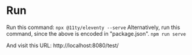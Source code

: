 # Run
Run this command:
`npx @11ty/eleventy --serve`
Alternatively, run this command, since the above is encoded in "package.json".
`npm run serve`

And visit this URL:
http://localhost:8080/test/
